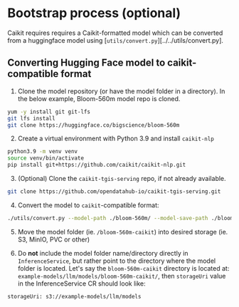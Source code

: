 # Bootstrap process (optional)

Caikit requires requires a Caikit-formatted model which can be converted from a huggingface
model using [`utils/convert.py`][../../utils/convert.py].

## Converting Hugging Face model to caikit-compatible format

1. Clone the model repository (or have the model folder in a directory). In the below example, Bloom-560m model repo is cloned.

```bash
yum -y install git git-lfs
git lfs install
git clone https://huggingface.co/bigscience/bloom-560m
```

2. Create a virtual environment with Python 3.9 and install `caikit-nlp`

```bash
python3.9 -m venv venv
source venv/bin/activate
pip install git+https://github.com/caikit/caikit-nlp.git
```

3. (Optional) Clone the `caikit-tgis-serving` repo, if not already available.

```bash
git clone https://github.com/opendatahub-io/caikit-tgis-serving.git
```

4. Convert the model to `caikit`-compatible format:

```bash
./utils/convert.py --model-path ./bloom-560m/ --model-save-path ./bloom-560m-caikit
```

5. Move the model folder (ie. `/bloom-560m-caikit`) into desired storage (ie. S3, MinIO, PVC or other)

6. Do **not** include the model folder name/directory directly in `InferenceService`, but rather point to the directory where the model folder is located. Let's say the `bloom-560m-caikit` directory is located at: `example-models/llm/models/bloom-560m-caikit/`, then `storageUri` value in the InferenceService CR should look like:

```bash
storageUri: s3://example-models/llm/models
```
